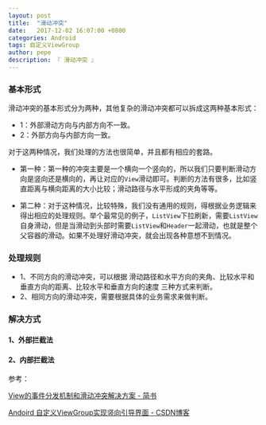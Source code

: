 ```yaml
---
layout: post
title:  "滑动冲突"
date:   2017-12-02 16:07:00 +0800
categories: Android
tags: 自定义ViewGroup
author: pepe
description: 『 滑动冲突 』
---
```


### **基本形式**

滑动冲突的基本形式分为两种，其他复杂的滑动冲突都可以拆成这两种基本形式：

* 1：外部滑动方向与内部方向不一致。
* 2：外部方向与内部方向一致。

对于这两种情况，我们处理的方法也很简单，并且都有相应的套路。

* 第一种：第一种的冲突主要是一个横向一个竖向的，所以我们只要判断滑动方向是竖向还是横向的，再让对应的`View`滑动即可。判断的方法有很多，比如竖直距离与横向距离的大小比较；滑动路径与水平形成的夹角等等。

* 第二种：对于这种情况，比较特殊，我们没有通用的规则，得根据业务逻辑来得出相应的处理规则。举个最常见的例子，`ListView`下拉刷新，需要`ListView`自身滑动，但是当滑动到头部时需要`ListView`和`Header`一起滑动，也就是整个父容器的滑动。如果不处理好滑动冲突，就会出现各种意想不到情况。

### **处理规则**

* 1、不同方向的滑动冲突，可以根据 滑动路径和水平方向的夹角、比较水平和垂直方向的距离、比较水平和垂直方向的速度 三种方式来判断。
* 2、相同方向的滑动冲突，需要根据具体的业务需求来做判断。

### **解决方式**

#### 1、外部拦截法


#### 2、内部拦截法


参考：

[View的事件分发机制和滑动冲突解决方案 - 简书](https://www.jianshu.com/p/057832528bdd)

[Andoird 自定义ViewGroup实现竖向引导界面 - CSDN博客](https://blog.csdn.net/lmj623565791/article/details/23692439)






